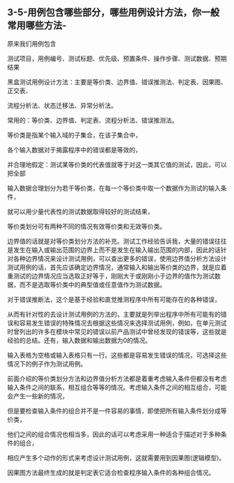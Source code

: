 ## 3-5-用例包含哪些部分，哪些用例设计方法，你一般常用哪些方法-

原来我们用例包含

测试项目，用例编号、测试标题、优先级、预置条件、操作步骤、测试数据、预期结果

黑盒测试用例设计方法：主要是等价类、边界值、错误推测法、判定表、因果图、正交表、

流程分析法、状态迁移法、异常分析法。

常用的：等价类、边界值、判定表、流程分析法、错误推测法。

等价类是指某个输入域的子集合，在该子集合中，

各个输入数据对于揭露程序中的错误都是等效的，

并合理地假定：测试某等价类的代表值就等于对这一类其它值的测试，因此，可以把全部

输入数据合理划分为若干等价类，在每一个等价类中取一个数据作为测试的输入条件，

就可以用少量代表性的测试数据取得较好的测试结果，

等价类划分可有两种不同的情况有效等价类和无效等价类。

边界值的话就是对等价类划分方法的补充。测试工作经验告诉我，大量的错误往往是发生在输入或输出范围的边界上而不是发生在输入输出范围的内部，因此的话针对各种边界情况来设计测试用例，可以查出更多的错误，使用边界值分析方法设计测试用例的话，首先应该确定边界情况，通常输入和输出等价类的边界，就是应着重测试的边界情况应当选取正好等于，刚刚大于或刚刚小于边界的值作为测试数据，而不是选取等价类中的典型值或任意值作为测试数据。

对于错误推断法，这个是基于经验和直觉推测程序中所有可能存在的各种错误，

从而有针对性的去设计测试用例的方法的，主要就是列举出程序中所有可能有的错误和容易发生错误的特殊情况去根据这些情况来选择测试用例，例如，在单元测试时曾列出的许多在模块中常见的错误以前产品测试中曾经发现的错误等，这些就是经验的总结。还有，输入数据和输出数据为0的情况。

输入表格为空格或输入表格只有一行。这些都是容易发生错误的情况，可选择这些情况下的例子作为测试用例。

前面介绍的等价类划分方法和边界值分析方法都是着重考虑输入条件但都没有考虑输入条件之间的联系，相互组合等等的情况。考虑输入条件之间的相互组合，可能会产生一些新的情况，

但是要检查输入条件的组合并不是一件容易的事情，即使把所有输入条件划分成等价类，

他们之间的组合情况也相当多，因此的话可以考虑采用一种适合于描述对于多种条件的组合，

相应产生多个动作的形式来考虑设计测试用例，这就需要用到因果图(逻辑模型)。

因果图方法最终生成的就是判定表它适合检查程序输入条件的各种组合情况。
